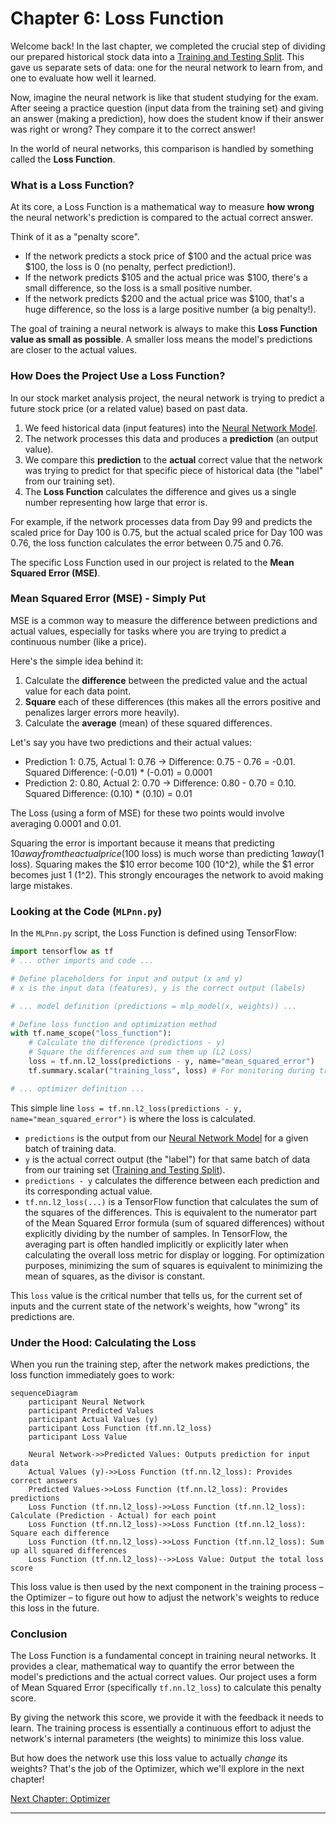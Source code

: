 # Chapter 6: Loss Function

Welcome back! In the last chapter, we completed the crucial step of dividing our prepared historical stock data into a [Training and Testing Split](05_training_and_testing_split_.md). This gave us separate sets of data: one for the neural network to learn from, and one to evaluate how well it learned.

Now, imagine the neural network is like that student studying for the exam. After seeing a practice question (input data from the training set) and giving an answer (making a prediction), how does the student know if their answer was right or wrong? They compare it to the correct answer!

In the world of neural networks, this comparison is handled by something called the **Loss Function**.

### What is a Loss Function?

At its core, a Loss Function is a mathematical way to measure **how wrong** the neural network's prediction is compared to the actual correct answer.

Think of it as a "penalty score".

*   If the network predicts a stock price of $100 and the actual price was $100, the loss is 0 (no penalty, perfect prediction!).
*   If the network predicts $105 and the actual price was $100, there's a small difference, so the loss is a small positive number.
*   If the network predicts $200 and the actual price was $100, that's a huge difference, so the loss is a large positive number (a big penalty!).

The goal of training a neural network is always to make this **Loss Function value as small as possible**. A smaller loss means the model's predictions are closer to the actual values.

### How Does the Project Use a Loss Function?

In our stock market analysis project, the neural network is trying to predict a future stock price (or a related value) based on past data.

1.  We feed historical data (input features) into the [Neural Network Model](01_neural_network_model_.md).
2.  The network processes this data and produces a **prediction** (an output value).
3.  We compare this **prediction** to the **actual** correct value that the network was trying to predict for that specific piece of historical data (the "label" from our training set).
4.  The **Loss Function** calculates the difference and gives us a single number representing how large that error is.

For example, if the network processes data from Day 99 and predicts the scaled price for Day 100 is 0.75, but the actual scaled price for Day 100 was 0.76, the loss function calculates the error between 0.75 and 0.76.

The specific Loss Function used in our project is related to the **Mean Squared Error (MSE)**.

### Mean Squared Error (MSE) - Simply Put

MSE is a common way to measure the difference between predictions and actual values, especially for tasks where you are trying to predict a continuous number (like a price).

Here's the simple idea behind it:

1.  Calculate the **difference** between the predicted value and the actual value for each data point.
2.  **Square** each of these differences (this makes all the errors positive and penalizes larger errors more heavily).
3.  Calculate the **average** (mean) of these squared differences.

Let's say you have two predictions and their actual values:

*   Prediction 1: 0.75, Actual 1: 0.76 -> Difference: 0.75 - 0.76 = -0.01. Squared Difference: (-0.01) * (-0.01) = 0.0001
*   Prediction 2: 0.80, Actual 2: 0.70 -> Difference: 0.80 - 0.70 = 0.10. Squared Difference: (0.10) * (0.10) = 0.01

The Loss (using a form of MSE) for these two points would involve averaging 0.0001 and 0.01.

Squaring the error is important because it means that predicting $10 away from the actual price ($100 loss) is much worse than predicting $1 away ($1 loss). Squaring makes the $10 error become 100 (10^2), while the $1 error becomes just 1 (1^2). This strongly encourages the network to avoid making large mistakes.

### Looking at the Code (`MLPnn.py`)

In the `MLPnn.py` script, the Loss Function is defined using TensorFlow:

```python
import tensorflow as tf
# ... other imports and code ...

# Define placeholders for input and output (x and y)
# x is the input data (features), y is the correct output (labels)

# ... model definition (predictions = mlp_model(x, weights)) ...

# Define loss function and optimization method
with tf.name_scope("loss_function"):
    # Calculate the difference (predictions - y)
    # Square the differences and sum them up (L2 Loss)
    loss = tf.nn.l2_loss(predictions - y, name="mean_squared_error") 
    tf.summary.scalar("training_loss", loss) # For monitoring during training

# ... optimizer definition ...
```

This simple line `loss = tf.nn.l2_loss(predictions - y, name="mean_squared_error")` is where the loss is calculated.

*   `predictions` is the output from our [Neural Network Model](01_neural_network_model_.md) for a given batch of training data.
*   `y` is the actual correct output (the "label") for that same batch of data from our training set ([Training and Testing Split](05_training_and_testing_split_.md)).
*   `predictions - y` calculates the difference between each prediction and its corresponding actual value.
*   `tf.nn.l2_loss(...)` is a TensorFlow function that calculates the sum of the squares of the differences. This is equivalent to the numerator part of the Mean Squared Error formula (sum of squared differences) without explicitly dividing by the number of samples. In TensorFlow, the averaging part is often handled implicitly or explicitly later when calculating the overall loss metric for display or logging. For optimization purposes, minimizing the sum of squares is equivalent to minimizing the mean of squares, as the divisor is constant.

This `loss` value is the critical number that tells us, for the current set of inputs and the current state of the network's weights, how "wrong" its predictions are.

### Under the Hood: Calculating the Loss

When you run the training step, after the network makes predictions, the loss function immediately goes to work:

```mermaid
sequenceDiagram
    participant Neural Network
    participant Predicted Values
    participant Actual Values (y)
    participant Loss Function (tf.nn.l2_loss)
    participant Loss Value

    Neural Network->>Predicted Values: Outputs prediction for input data
    Actual Values (y)->>Loss Function (tf.nn.l2_loss): Provides correct answers
    Predicted Values->>Loss Function (tf.nn.l2_loss): Provides predictions
    Loss Function (tf.nn.l2_loss)->>Loss Function (tf.nn.l2_loss): Calculate (Prediction - Actual) for each point
    Loss Function (tf.nn.l2_loss)->>Loss Function (tf.nn.l2_loss): Square each difference
    Loss Function (tf.nn.l2_loss)->>Loss Function (tf.nn.l2_loss): Sum up all squared differences
    Loss Function (tf.nn.l2_loss)-->>Loss Value: Output the total loss score
```

This loss value is then used by the next component in the training process – the Optimizer – to figure out how to adjust the network's weights to reduce this loss in the future.

### Conclusion

The Loss Function is a fundamental concept in training neural networks. It provides a clear, mathematical way to quantify the error between the model's predictions and the actual correct values. Our project uses a form of Mean Squared Error (specifically `tf.nn.l2_loss`) to calculate this penalty score.

By giving the network this score, we provide it with the feedback it needs to learn. The training process is essentially a continuous effort to adjust the network's internal parameters (the weights) to minimize this loss value.

But how does the network use this loss value to actually *change* its weights? That's the job of the Optimizer, which we'll explore in the next chapter!

[Next Chapter: Optimizer](07_optimizer_.md)

---
